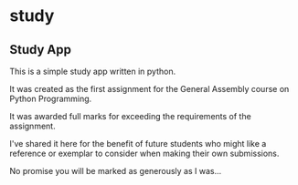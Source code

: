 # study
<h2>Study App</h2>
<p>This is a simple study app written in python.</p>
<p>It was created as the first assignment for the General Assembly course on Python Programming.</p>
<p>It was awarded full marks for exceeding the requirements of the assignment.</p>
<p>I've shared it here for the benefit of future students who might like a reference or exemplar to consider when making their own submissions.</p>
<p>No promise you will be marked as generously as I was...</p>
